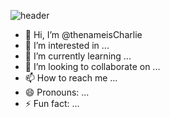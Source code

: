 ![header](https://capsule-render.vercel.app/api?type=venom&color=timeGradient&theme=shadow_green&text=Hello%20Everyone!👋&height=180&animation=twinkling&fontColor=ffffff)


- 👋 Hi, I’m @thenameisCharlie
- 👀 I’m interested in ...
- 🌱 I’m currently learning ...
- 💞️ I’m looking to collaborate on ...
- 📫 How to reach me ...
- 😄 Pronouns: ...
- ⚡ Fun fact: ...

<!---
thenameisCharlie/thenameisCharlie is a ✨ special ✨ repository because its `README.md` (this file) appears on your GitHub profile.
You can click the Preview link to take a look at your changes.
--->
